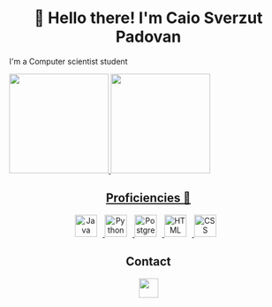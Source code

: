<h1 align="center">👋 Hello there! I'm Caio Sverzut Padovan</h1>

<div>
  <p>I'm a Computer scientist student</p>
  <a href="https://github.com/caiopadovan">
  <img height="180em" src="https://github-readme-stats.vercel.app/api?username=caiopadovan&show_icons=true&theme=tokyonight&include_all_commits=true&count_private=true"/>
  <img height="180em" src="https://github-readme-stats.vercel.app/api/top-langs/?username=caiopadovan&layout=compact&langs_count=6&theme=tokyonight"/>
</div>

<h2 align="center">Proficiencies 🚀</h2>

<div class="proficiencies_block" align="center">
  <a href="#"> 
    <img title="Java" height="40px" style="padding-right:10px" src="https://cdn.jsdelivr.net/gh/devicons/devicon/icons/java/java-original.svg">
    <img title="Python" height="40px" style="padding-right:10px" src="https://cdn.jsdelivr.net/gh/devicons/devicon/icons/python/python-original.svg">
    <img title="Postgresql" height="40px" style="padding-right:10px" src="https://cdn.jsdelivr.net/gh/devicons/devicon/icons/postgresql/postgresql-original.svg">
    <img title="HTML" height="40px" style="padding-right:10px" src="https://img.shields.io/badge/HTML5-E34F26?style=for-the-badge&logo=html5&logoColor=white">
    <img title="CSS" height="40px" style="padding-right:10px" src="https://img.shields.io/badge/CSS3-1572B6?style=for-the-badge&logo=css3&logoColor=white">
  </a>

<h2>Contact</h2>
<div class="contact_me" align="center"> 
  <a href="https://www.linkedin.com/in/caio-padovan-b28a97262/">
    <img src="https://img.shields.io/badge/Gmail-D14836?style=for-the-badge&logo=gmail&logoColor=white" height="35px">
  </a>
</div>
